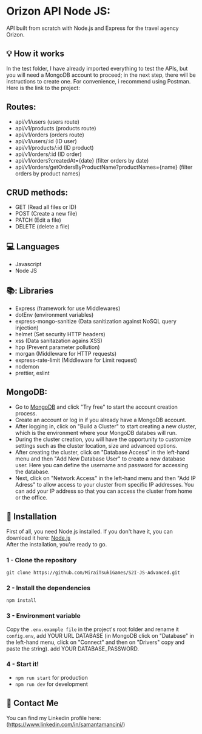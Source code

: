 # Orizon API Node JS: 
API built from scratch with Node.js and Express for the travel agency Orizon.
## :bulb: How it works
In the test folder, I have already imported everything to test the APIs, but you will need a MongoDB account to proceed; in the next step, there will be instructions to create one.
For convenience, i recommend using Postman. Here is the link to the project: 
## Routes:
- api/v1/users (users route)
- api/v1/products (products route)
- api/v1/orders (orders route)
- api/v1/users/:id (ID user)
- api/v1/products/:id (ID product)
- api/v1/orders/:id (ID order)
- api/v1/orders?createdAt={date} (filter orders by date)
- api/v1/orders/getOrdersByProductName?productNames={name} (filter orders by product names)

## CRUD methods: 
- GET (Read all files or ID)
- POST (Create a new file)
- PATCH (Edit a file)
- DELETE (delete a file)

## :computer: Languages
- Javascript
- Node JS
  
## 📚: Libraries
- Express (framework for use Middlewares)
- dotEnv (environment variables)
- express-mongo-sanitize (Data sanitization against NoSQL query injection)
- helmet (Set security HTTP headers)
- xss (Data sanitazation agains XSS)
- hpp (Prevent parameter pollution)
- morgan (Middleware for HTTP requests)
- express-rate-limit (Middleware for Limit request)
- nodemon 
- prettier, eslint

## MongoDB: 
- Go to [MongoDB](https://www.mongodb.com/atlas/database) and click "Try free" to start the account creation process.
- Create an account or log in if you already have a MongoDB account. 
- After logging in, click on "Build a Cluster" to start creating a new cluster, which is the environment where your MongoDB databes will run.
- During the cluster creation, you will have the opportunity to customize settings such as the cluster location, size and advanced options.
- After creating the cluster, click on "Database Access" in the left-hand menu and then "Add New Database User" to create a new database user.
Here you can define the username and password for accessing the database.
- Next, click on "Network Access" in the left-hand menu and then "Add IP Adress" to allow access to your cluster from specific IP addresses. You can add your IP address so that you can access the cluster from home or the office.

## :floppy_disk: Installation

First of all, you need Node.js installed.
If you don't have it, you can download it here:
[Node.js](https://nodejs.org/en)<br>
After the installation, you're ready to go.

### 1 - Clone the repository

`git clone https://github.com/MiraiTsukiGames/S2I-JS-Advanced.git`

### 2 - Install the dependencies

`npm install`

### 3 - Environment variable

Copy the `.env.example file` in the project's root folder and rename it `config.env`, add YOUR URL DATABASE (in MongoDB click on "Database" in the left-hand menu, click on "Connect" and then on "Drivers" copy and paste the string).
add YOUR DATABASE_PASSWORD.

### 4 - Start it!

- `npm run start` for production
- `npm run dev` for development


## :e-mail: Contact Me

You can find my Linkedin profile here: (https://www.linkedin.com/in/samantamancini/)
